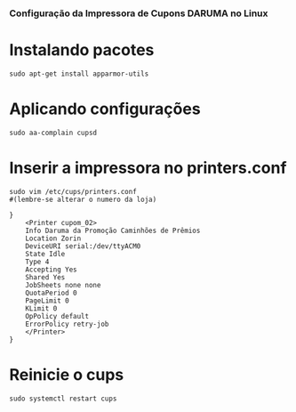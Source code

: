 ### Configuração da Impressora de Cupons DARUMA no Linux


# Instalando pacotes
    sudo apt-get install apparmor-utils

# Aplicando configurações
    sudo aa-complain cupsd



# Inserir a impressora no printers.conf

    sudo vim /etc/cups/printers.conf	
    #(lembre-se alterar o numero da loja)
    
    }
        <Printer cupom_02>
        Info Daruma da Promoção Caminhões de Prêmios
        Location Zorin
        DeviceURI serial:/dev/ttyACM0
        State Idle
        Type 4
        Accepting Yes
        Shared Yes
        JobSheets none none
        QuotaPeriod 0
        PageLimit 0
        KLimit 0
        OpPolicy default
        ErrorPolicy retry-job
        </Printer>
    }

# Reinicie o cups
    sudo systemctl restart cups

